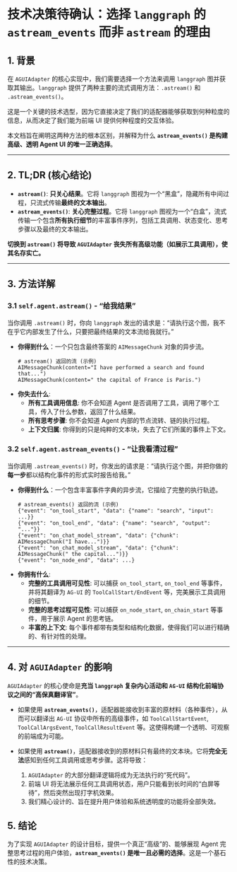# 技术决策待确认：选择 `langgraph` 的 `astream_events` 而非 `astream` 的理由

## 1. 背景

在 `AGUIAdapter` 的核心实现中，我们需要选择一个方法来调用 `langgraph` 图并获取其输出。`langgraph` 提供了两种主要的流式调用方法：`.astream()` 和 `.astream_events()`。

这是一个关键的技术选型，因为它直接决定了我们的适配器能够获取到何种粒度的信息，从而决定了我们能为前端 UI 提供何种程度的交互体验。

本文档旨在阐明这两种方法的根本区别，并解释为什么 **`astream_events()` 是构建高级、透明 Agent UI 的唯一正确选择**。

---

## 2. TL;DR (核心结论)

-   **`astream()`**: **只关心结果**。它将 `langgraph` 图视为一个“黑盒”，隐藏所有中间过程，只流式传输**最终的文本输出**。
-   **`astream_events()`**: **关心完整过程**。它将 `langgraph` 图视为一个“白盒”，流式传输一个包含**所有执行细节**的丰富事件序列，包括工具调用、状态变化、思考步骤以及最终的文本输出。

**切换到 `astream()` 将导致 `AGUIAdapter` 丧失所有高级功能（如展示工具调用），使其名存实亡。**

---

## 3. 方法详解

### 3.1 `self.agent.astream()` - “给我结果”

当你调用 `.astream()` 时，你向 `langgraph` 发出的请求是：“请执行这个图，我不在乎它内部发生了什么，只要把最终结果的文本流给我就行。”

-   **你得到什么**：一个只包含最终答案的 `AIMessageChunk` 对象的异步流。
    ```
    # astream() 返回的流 (示例)
    AIMessageChunk(content="I have performed a search and found that...")
    AIMessageChunk(content=" the capital of France is Paris.")
    ```
-   **你失去什么**:
    -   **所有工具调用信息**: 你不会知道 Agent 是否调用了工具，调用了哪个工具，传入了什么参数，返回了什么结果。
    -   **所有思考步骤**: 你不会知道 Agent 内部的节点流转、链的执行过程。
    -   **上下文归属**: 你得到的只是纯粹的文本块，失去了它们所属的事件上下文。

### 3.2 `self.agent.astream_events()` - “让我看清过程”

当你调用 `.astream_events()` 时，你发出的请求是：“请执行这个图，并把你做的**每一步**都以结构化事件的形式实时报告给我。”

-   **你得到什么**：一个包含丰富事件字典的异步流，它描绘了完整的执行轨迹。
    ```
    # astream_events() 返回的流 (示例)
    {"event": "on_tool_start", "data": {"name": "search", "input": ...}}
    {"event": "on_tool_end", "data": {"name": "search", "output": "..."}}
    {"event": "on_chat_model_stream", "data": {"chunk": AIMessageChunk("I have...")}}
    {"event": "on_chat_model_stream", "data": {"chunk": AIMessageChunk(" the capital...")}}
    {"event": "on_node_end", "data": ...}
    ```
-   **你拥有什么**:
    -   **完整的工具调用可见性**: 可以捕获 `on_tool_start`, `on_tool_end` 等事件，并将其翻译为 `AG-UI` 的 `ToolCallStart/EndEvent` 等，完美展示工具调用的细节。
    -   **完整的思考过程可见性**: 可以捕获 `on_node_start`, `on_chain_start` 等事件，用于展示 Agent 的思考链。
    -   **丰富的上下文**: 每个事件都带有类型和结构化数据，使得我们可以进行精确的、有针对性的处理。

---

## 4. 对 `AGUIAdapter` 的影响

`AGUIAdapter` 的核心使命是**充当 `langgraph` 复杂内心活动和 `AG-UI` 结构化前端协议之间的“高保真翻译官”**。

-   如果使用 **`astream_events()`**，适配器能接收到丰富的原材料（各种事件），从而可以翻译出 `AG-UI` 协议中所有的高级事件，如 `ToolCallStartEvent`, `ToolCallArgsEvent`, `ToolCallResultEvent` 等。这使得构建一个透明、可观察的前端成为可能。

-   如果使用 **`astream()`**，适配器接收到的原材料只有最终的文本块。它将**完全无法**感知到任何工具调用或思考步骤。这将导致：
    1.  `AGUIAdapter` 的大部分翻译逻辑将成为无法执行的“死代码”。
    2.  前端 UI 将无法展示任何工具调用状态，用户只能看到长时间的“白屏等待”，然后突然出现打字机效果。
    3.  我们精心设计的、旨在提升用户体验和系统透明度的功能将全部失效。

## 5. 结论

为了实现 `AGUIAdapter` 的设计目标，提供一个真正“高级”的、能够展现 Agent 完整思考过程的用户体验，**`astream_events()` 是唯一且必需的选择**。这是一个基石性的技术决策。 